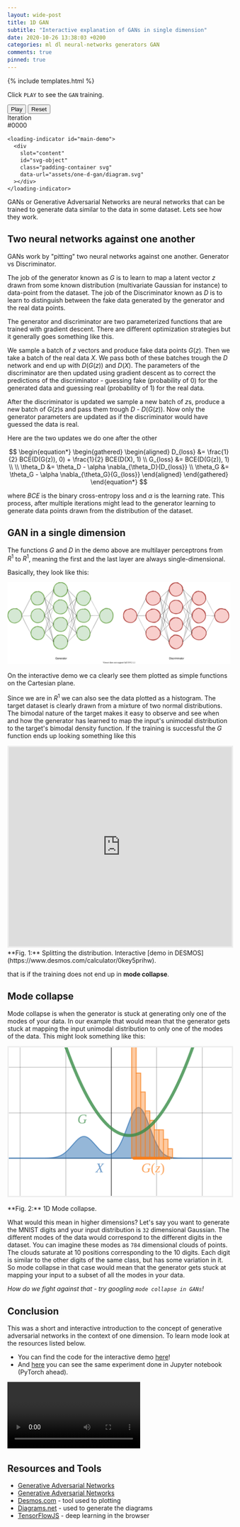 ```yaml
---
layout: wide-post
title: 1D GAN
subtitle: "Interactive explanation of GANs in single dimension"
date: 2020-10-26 13:38:03 +0200
categories: ml dl neural-networks generators GAN
comments: true
pinned: true
---
```


<script
  data-main="/assets/one-d-gan/scripts/index.js"
  src="https://requirejs.org/docs/release/2.3.6/minified/require.js">
</script>

{% include templates.html %}

<div class="wrapper">
  <p>
    Click <code class="highlighter-rouge">PLAY</code>
    to see the <code class="highlighter-rouge">GAN</code> training.
  </p>
</div>

<div class="wide-wrapper">
  <div class="gray-box">
    <div class="white-box padding-container flex-horizontal">
      <button class="btn primary fixed-width-100" id="play-pause">Play</button>
      <button class="btn" id="reset">Reset</button>
      <div class="info-box">
        Iteration <br><span id="iteration-info">#0000</span>
      </div>
    </div>

    <loading-indicator id="main-demo">
      <div
        slot="content"
        id="svg-object"
        class="padding-container svg"
        data-url="assets/one-d-gan/diagram.svg"
      ></div>
    </loading-indicator>

  </div>
</div>

<div class="wrapper" markdown="1">

GANs or Generative Adversarial Networks are neural networks
that can be trained to generate data similar to the data in some dataset.
Lets see how they work.

## Two neural networks against one another

GANs work by "pitting" two neural networks against one another. Generator vs Discriminator.

The job of the generator known as $G$ is to learn to map a latent vector $z$
drawn from some known distribution (multivariate Gaussian for instance) to data-point from the dataset.
The job of the Discriminator known as $D$ is to learn to distinguish between the fake
data generated by the generator and the real data points.

The generator and discriminator are two parameterized functions that are
trained with gradient descent. There are different optimization strategies but it generally goes
something like this.

We sample a batch of $z$ vectors and produce fake data points $G(z)$.
Then we take a batch of the real data $X$. We pass both of these batches
trough the $D$ network and end up with $D(G(z))$ and $D(X)$.
The parameters of the discriminator are then updated using gradient
descent as to correct the predictions of the discriminator -
guessing fake (probability of 0) for the generated data and guessing
real (probability of 1) for the real data.

After the discriminator is updated we sample a new batch of $z$s, produce
a new batch of $G(z)$s and pass them trough $D$ - $D(G(z))$. Now
only the generator parameters are updated as if the discriminator
would have guessed the data is real.

Here are the two updates we do one after the other

$$
  \begin{equation*}
  \begin{gathered}
  \begin{aligned}
    D_{loss} &= \frac{1}{2} BCE(D(G(z)), 0) + \frac{1}{2} BCE(D(X), 1)
    \\
    G_{loss} &= BCE(D(G(z)), 1)
    \\
    \\
    \theta_D &= \theta_D - \alpha \nabla_{\theta_D}{D_{loss}}
    \\
    \theta_G &= \theta_G - \alpha \nabla_{\theta_G}{G_{loss}}
  \end{aligned}
  \end{gathered}
  \end{equation*}
$$

where $BCE$ is the binary cross-entropy loss and $\alpha$ is
the learning rate. This process, after multiple iterations
might lead to the generator learning to generate data points
drawn from the distribution of the dataset.

## GAN in a single dimension

The functions $G$ and $D$ in the demo above are multilayer perceptrons
from $R^1$ to $R^1$, meaning the first and the last layer are
always single-dimensional.

Basically, they look like this:

![1D Perceptrons](../assets/one-d-gan/1d-perceptrons.svg)

On the interactive demo we ca clearly see them plotted as
simple functions on the Cartesian plane.

Since we are in $R^1$ we can also see the data plotted as a histogram.
The target dataset is clearly drawn from a mixture of two normal distributions.
The bimodal nature of the target makes it easy to observe and see when and how
the generator has learned to map the input's unimodal distribution to the
target's bimodal density function.
If the training is successful the $G$ function ends up looking something like this

</div>
<div class="wide-wrapper" markdown="1">

<iframe
  src="https://www.desmos.com/calculator/0key5prihw?embed"
  width="100%"
  height="450px"
  style="border: 3px solid #eee"
  frameborder=0
></iframe>

<div class="fig" markdown="1">
  **Fig. 1:** Splitting the distribution. Interactive [demo in DESMOS](https://www.desmos.com/calculator/0key5prihw).
</div>

</div>
<div class="wrapper" markdown="1">

that is if the training does not end up in **mode collapse**.

## Mode collapse

Mode collapse is when the generator is stuck at generating
only one of the modes of your data. In our example that would
mean that the generator gets stuck at mapping the input unimodal
distribution to only one of the modes of the data. This might
look something like this:

<img
  class="center-image"
  style="border: 3px solid #eee"
  src="/assets/one-d-gan/mode-collapse.svg"
/>

<div class="fig" markdown="1">
  **Fig. 2:** 1D Mode collapse.
</div>

What would this mean in higher dimensions? Let's say
you want to generate the MNIST digits and your input
distribution is `32` dimensional Gaussian. The different modes
of the data would correspond to the different digits
in the dataset. You can imagine these modes as `784` dimensional
clouds of points. The clouds saturate at 10 positions corresponding
to the 10 digits. Each digit is similar to the other digits of the same
class, but has some variation in it. So mode collapse in that case
would mean that the generator gets stuck at mapping your input to a
subset of all the modes in your data.

_How do we fight against that - try googling `mode collapse in GANs`!_

## Conclusion

This was a short and interactive introduction to the concept of
generative adversarial networks in the context of one dimension. To learn mode look at the resources listed below.

- You can find the code for the interactive demo [here](https://github.com/ichko/ichko.github.io/blob/master/assets/one-d-gan/scripts/gan.js)!
- And [here](https://github.com/ichko/ml-playground/blob/master/notebooks/GAN_over_single_dim_bi_modal_data.ipynb) you can see the same experiment
  done in Jupyter notebook (PyTorch ahead).

<video class="center-image" controls autoplay="autoplay" loop="">
  <source src="https://ichko.github.io/ml-playground/notebooks/distribs3.webm">
  Your browser does not support the video tag.
</video>

## Resources and Tools

- [Generative Adversarial Networks](https://www.youtube.com/watch?v=HGYYEUSm-0Q)
- [Generative Adversarial Networks](https://arxiv.org/abs/1406.2661)
- [Desmos.com](https://www.desmos.com/) - tool used to plotting
- [Diagrams.net](https://diagrams.net/) - used to generate the diagrams
- [TensorFlowJS](https://www.tensorflow.org/js) - deep learning in the browser

</div>
